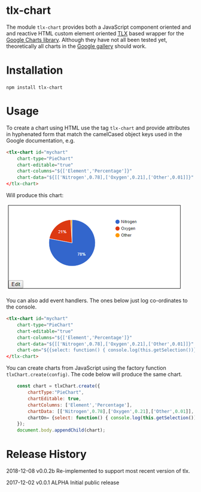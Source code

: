 # tlx-chart

The module `tlx-chart` provides both a JavaScript component oriented and and reactive HTML custom element oriented [TLX](https://github.com/anywhichway/tlx) based wrapper for the [Google Charts library](https://developers.google.com/chart/). Although they have not all been tested yet, theoretically all charts in the [Google gallery](https://developers.google.com/chart/interactive/docs/gallery) should work.

# Installation

`npm install tlx-chart`

# Usage

To create a chart using HTML use the tag `tlx-chart` and provide attributes in hyphenated form that match the camelCased object keys used in the Google documentation, e.g.

```html
<tlx-chart id="mychart" 
	chart-type="PieChart" 
	chart-editable="true" 
	chart-columns="${['Element','Percentage']}" 
	chart-data="${[['Nitrogen',0.78],['Oxygen',0.21],['Other',0.01]]}"
</tlx-chart>
```

Will produce this chart:

![PieChart Example](./images/tagexample.png)

You can also add event handlers. The ones below just log co-ordinates to the console.

```html
<tlx-chart id="mychart" 
	chart-type="PieChart" 
	chart-editable="true" 
	chart-columns="${['Element','Percentage']}" 
	chart-data="${[['Nitrogen',0.78],['Oxygen',0.21],['Other',0.01]]}" 
	chart-on="${{select: function() { console.log(this.getSelection())}, mouseover: (event) => console.log(event)}}"
</tlx-chart>
```

You can create charts from JavaScript using the factory function `tlxChart.create(config)`. The code below will produce the same chart.

```javascript
	const chart = tlxChart.create({
		chartType:"PieChart",
		chartEditable: true, 
		chartColumns: ['Element','Percentage'],
		chartData: [['Nitrogen',0.78],['Oxygen',0.21],['Other',0.01]],
		chartOn= {select: function() { console.log(this.getSelection())}, mouseover: (event) => console.log(event)}
	});
	document.body.appendChild(chart);
```

# Release History

2018-12-08 v0.0.2b Re-implemented to support most recent version of tlx.

2017-12-02 v0.0.1 ALPHA Initial public release
